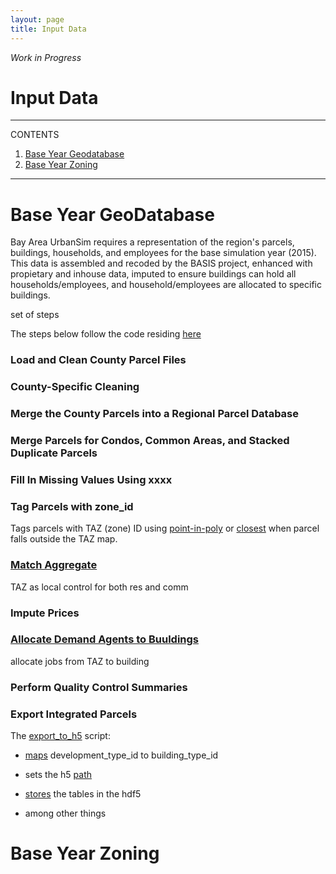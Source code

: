 ```yaml
---
layout: page
title: Input Data
---
```


*Work in Progress*

# Input Data

---
CONTENTS

1. [Base Year Geodatabase](#base-year-geodatabase) 
2. [Base Year Zoning](#base-year-zoning)

---

# Base Year GeoDatabase
Bay Area UrbanSim requires a representation of the region's parcels, buildings, households, and employees for the base simulation year (2015). This data is assembled and recoded by the BASIS project, enhanced with propietary and inhouse data, imputed to ensure buildings can hold all households/employees, and household/employees are allocated to specific buildings. 


set of steps

The steps below follow the code residing [here](https://github.com/MetropolitanTransportationCommission/bayarea_urbansim/tree/master/data_regeneration) 

### Load and Clean County Parcel Files

### County-Specific Cleaning

### Merge the County Parcels into a Regional Parcel Database

### Merge Parcels for Condos, Common Areas, and Stacked Duplicate Parcels

### Fill In Missing Values Using xxxx

### Tag Parcels with zone_id

Tags parcels with TAZ (zone) ID using [point-in-poly](https://github.com/MetropolitanTransportationCommission/bayarea_urbansim/blob/master/data_regeneration/spatialops.py#L10) or [closest](https://github.com/MetropolitanTransportationCommission/bayarea_urbansim/blob/master/data_regeneration/spatialops.py#L14) when parcel falls outside the TAZ map.


### [Match Aggregate]((https://github.com/MetropolitanTransportationCommission/bayarea_urbansim/blob/master/data_regeneration/match_aggregate.py))

TAZ as local control for both res and comm




### Impute Prices

### [Allocate Demand Agents to Buuldings](https://github.com/MetropolitanTransportationCommission/bayarea_urbansim/blob/master/data_regeneration/demand_agent_allocation.py)

allocate jobs from TAZ to building




### Perform Quality Control Summaries

### Export Integrated Parcels
The [export_to_h5](https://github.com/MetropolitanTransportationCommission/bayarea_urbansim/blob/master/data_regeneration/export_to_h5.py) script:

* [maps](https://github.com/MetropolitanTransportationCommission/bayarea_urbansim/blob/master/data_regeneration/export_to_h5.py#L15-L31) development_type_id to building_type_id

* sets the h5 [path](https://github.com/MetropolitanTransportationCommission/bayarea_urbansim/blob/master/data_regeneration/export_to_h5.py#L13)

* [stores](https://github.com/MetropolitanTransportationCommission/bayarea_urbansim/blob/master/data_regeneration/export_to_h5.py#L60-L67) the tables in the hdf5

* among other things 



# Base Year Zoning
